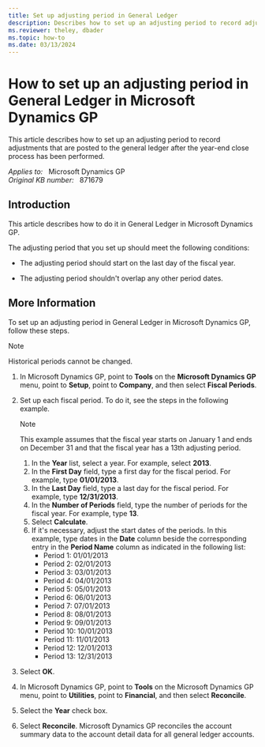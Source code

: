 ```yaml
---
title: Set up adjusting period in General Ledger
description: Describes how to set up an adjusting period to record adjustments that are posted to the general ledger after the year-end close process has been performed.
ms.reviewer: theley, dbader
ms.topic: how-to
ms.date: 03/13/2024
---
```

# How to set up an adjusting period in General Ledger in Microsoft Dynamics GP

This article describes how to set up an adjusting period to record adjustments that are posted to the general ledger after the year-end close process has been performed.

_Applies to:_ &nbsp; Microsoft Dynamics GP  
_Original KB number:_ &nbsp; 871679

## Introduction

This article describes how to do it in General Ledger in Microsoft Dynamics GP.

The adjusting period that you set up should meet the following conditions:

- The adjusting period should start on the last day of the fiscal year.

- The adjusting period shouldn't overlap any other period dates.

## More Information

To set up an adjusting period in General Ledger in Microsoft Dynamics GP, follow these steps.

> [!NOTE]
> Historical periods cannot be changed.

1. In Microsoft Dynamics GP, point to **Tools** on the **Microsoft Dynamics GP** menu, point to **Setup**, point to **Company**, and then select **Fiscal Periods**.
2. Set up each fiscal period. To do it, see the steps in the following example.

    > [!NOTE]
    > This example assumes that the fiscal year starts on January 1 and ends on December 31 and that the fiscal year has a 13th adjusting period.

    1. In the **Year** list, select a year. For example, select **2013**.
    2. In the **First Day** field, type a first day for the fiscal period. For example, type **01/01/2013**.
    3. In the **Last Day** field, type a last day for the fiscal period. For example, type **12/31/2013**.
    4. In the **Number of Periods** field, type the number of periods for the fiscal year. For example, type **13**.
    5. Select **Calculate**.
    6. If it's necessary, adjust the start dates of the periods. In this example, type dates in the **Date** column beside the corresponding entry in the **Period Name** column as indicated in the following list:
        - Period 1: 01/01/2013
        - Period 2: 02/01/2013
        - Period 3: 03/01/2013
        - Period 4: 04/01/2013
        - Period 5: 05/01/2013
        - Period 6: 06/01/2013
        - Period 7: 07/01/2013
        - Period 8: 08/01/2013
        - Period 9: 09/01/2013
        - Period 10: 10/01/2013
        - Period 11: 11/01/2013
        - Period 12: 12/01/2013
        - Period 13: 12/31/2013

3. Select **OK**.
4. In Microsoft Dynamics GP, point to **Tools** on the Microsoft Dynamics GP menu, point to **Utilities**, point to **Financial**, and then select **Reconcile**.
5. Select the **Year** check box.
6. Select **Reconcile**. Microsoft Dynamics GP reconciles the account summary data to the account detail data for all general ledger accounts.
